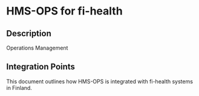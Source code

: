 # HMS-OPS for fi-health

## Description

Operations Management

## Integration Points

This document outlines how HMS-OPS is integrated with fi-health systems in Finland.
